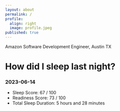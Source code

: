 ```yaml
---
layout: about
permalink: /
profile:
  align: right
  image: profile.jpeg
published: true
---
```


Amazon Software Development Engineer, Austin TX

# How did I sleep last night? 
### 2023-06-14
- Sleep Score: 67 / 100
- Readiness Score: 73 / 100 
- Total Sleep Duration: 5 hours and 28 minutes
